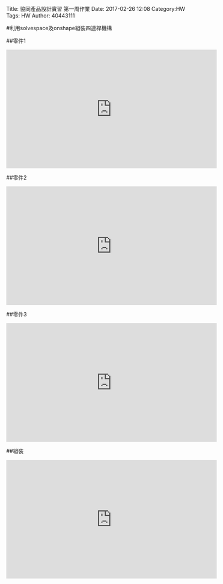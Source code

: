 Title: 協同產品設計實習 第一周作業
Date: 2017-02-26 12:08
Category:HW
Tags: HW
Author: 40443111 



<!-- PELICAN_END_SUMMARY -->


#利用solvespace及onshape組裝四連桿機構

##零件1
<iframe width="560" height="315" src="https://www.youtube.com/embed/tygsHRjf6IU" frameborder="0" allowfullscreen></iframe>

##零件2
<iframe width="560" height="315" src="https://www.youtube.com/embed/3bEXF19xpi4" frameborder="0" allowfullscreen></iframe>

##零件3
<iframe width="560" height="315" src="https://www.youtube.com/embed/MOzF6LccpD8" frameborder="0" allowfullscreen></iframe>

##組裝
<iframe width="560" height="315" src="https://www.youtube.com/embed/P0LEwxE7UN8" frameborder="0" allowfullscreen></iframe>





